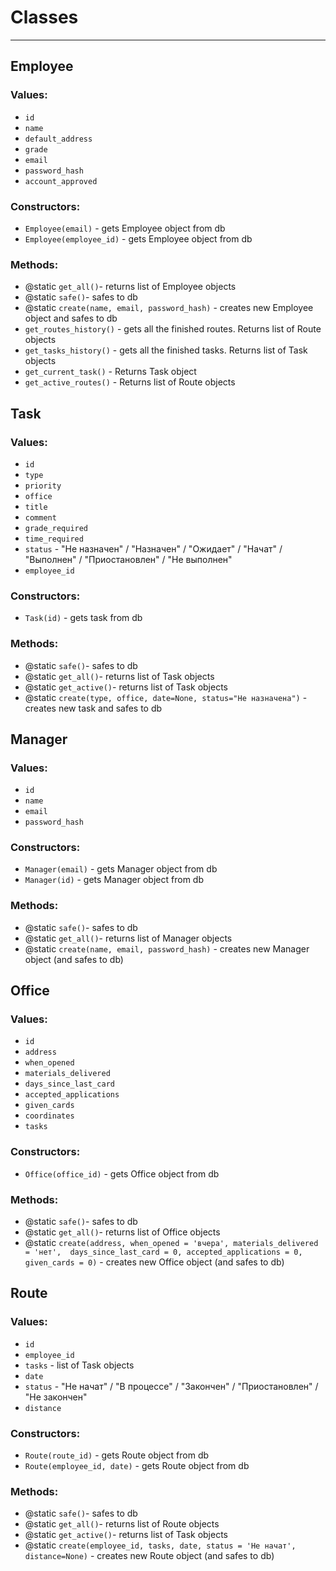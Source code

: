 # Classes

----
## Employee

### Values:
- `id`
- `name`
- `default_address`
- `grade`
- `email`
- `password_hash`
- `account_approved`

### Constructors:
- `Employee(email)` - gets Employee object from db
- `Employee(employee_id)` - gets Employee object from db

### Methods:
- @static `get_all()`- returns list of Employee objects
- @static `safe()`- safes to db
- @static `create(name, email, password_hash)` - creates new Employee object and safes to db
- `get_routes_history()` - gets all the finished routes. Returns list of Route objects
- `get_tasks_history()` - gets all the finished tasks. Returns list of Task objects
- `get_current_task()` - Returns Task object
- `get_active_routes()` - Returns list of Route objects



## Task
### Values:
- `id`
- `type`
- `priority`
- `office`
- `title`
- `comment`
- `grade_required`
- `time_required`
- `status` - "Не назначен" / "Назначен" / "Ожидает" / "Начат" / "Выполнен" / "Приостановлен" / "Не выполнен"
- `employee_id`

### Constructors:
- `Task(id)` - gets task from db

### Methods:
- @static `safe()`- safes to db
- @static `get_all()`- returns list of Task objects
- @static `get_active()`- returns list of Task objects
- @static `create(type, office, date=None, status="Не назначена")` - creates new task and safes to db




## Manager

### Values:
- `id`
- `name`
- `email`
- `password_hash`

### Constructors:
- `Manager(email)` - gets Manager object from db
- `Manager(id)` - gets Manager object from db

### Methods:
- @static `safe()`- safes to db
- @static `get_all()`- returns list of Manager objects
- @static `create(name, email, password_hash)` - creates new Manager object (and safes to db)

## Office

### Values:
- `id`
- `address`
- `when_opened`
- `materials_delivered`
- `days_since_last_card`
- `accepted_applications`
- `given_cards`
- `coordinates`
- `tasks`

### Constructors:
- `Office(office_id)` - gets Office object from db

### Methods:
- @static `safe()`- safes to db
- @static `get_all()`- returns list of Office objects
- @static `create(address, when_opened = 'вчера', materials_delivered = 'нет', 
days_since_last_card = 0, accepted_applications = 0, given_cards = 0)` - creates new Office object (and safes to db)

## Route

### Values:
- `id`
- `employee_id`
- `tasks` - list of Task objects
- `date`
- `status` - "Не начат" / "В процессе" / "Закончен" / "Приостановлен" / "Не закончен"
- `distance`

### Constructors:
- `Route(route_id)` - gets Route object from db
- `Route(employee_id, date)` - gets Route object from db

### Methods:
- @static `safe()`- safes to db
- @static `get_all()`- returns list of Route objects
- @static `get_active()`- returns list of Task objects
- @static `create(employee_id, tasks, date, status = 'Не начат', distance=None)` - creates new Route object (and safes to db)



